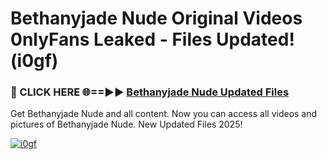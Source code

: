 # Bethanyjade Nude Original Videos 0nlyFans Leaked - Files Updated! (i0gf)

<h3>🔴 CLICK HERE 🌐==►► <a href="https://tinyurl.com/y5r63du9" rel="nofollow">Bethanyjade Nude Updated Files</a></h3>

Get Bethanyjade Nude and all content. Now you can access all videos and pictures of Bethanyjade Nude. New Updated Files 2025!

[![i0gf](https://i.imgur.com/UVo9nyh.gif)](https://tinyurl.com/y5r63du9)